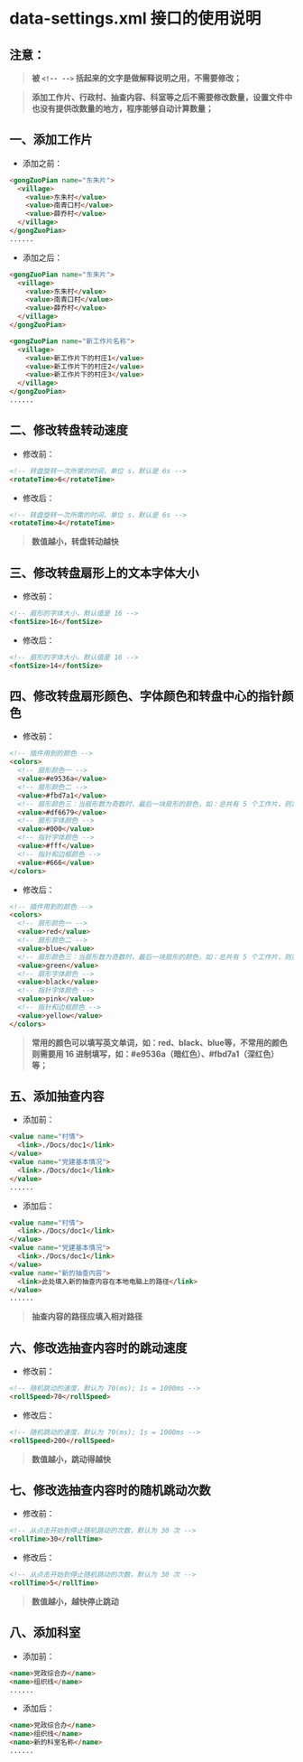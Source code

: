 ﻿# data-settings.xml 接口的使用说明

## 注意：

>**被 `<!-- -->` 括起来的文字是做解释说明之用，不需要修改；**

>**添加工作片、行政村、抽查内容、科室等之后不需要修改数量，设置文件中也没有提供改数量的地方，程序能够自动计算数量；**

## 一、添加工作片
- 添加之前：

```html
<gongZuoPian name="东朱片">
  <village>
    <value>东朱村</value>
    <value>南青口村</value>
    <value>薛乔村</value>
  </village>
</gongZuoPian>
......
```

- 添加之后：

```html
<gongZuoPian name="东朱片">
  <village>
    <value>东朱村</value>
    <value>南青口村</value>
    <value>薛乔村</value>
  </village>
</gongZuoPian>

<gongZuoPian name="新工作片名称">
  <village>
    <value>新工作片下的村庄1</value>
    <value>新工作片下的村庄2</value>
    <value>新工作片下的村庄3</value>
  </village>
</gongZuoPian>
......
```

## 二、修改转盘转动速度

- 修改前：

```html
<!-- 转盘旋转一次所需的时间，单位 s，默认是 6s -->
<rotateTime>6</rotateTime>
```

- 修改后：

```html
<!-- 转盘旋转一次所需的时间，单位 s，默认是 6s -->
<rotateTime>4</rotateTime>
```

>**数值越小，转盘转动越快**

## 三、修改转盘扇形上的文本字体大小

- 修改前：

```html
<!-- 扇形的字体大小，默认值是 16 -->
<fontSize>16</fontSize>
```

- 修改后：

```html
<!-- 扇形的字体大小，默认值是 16 -->
<fontSize>14</fontSize>
```

## 四、修改转盘扇形颜色、字体颜色和转盘中心的指针颜色

- 修改前：

```html
<!-- 插件用到的颜色 -->
<colors>
  <!-- 扇形颜色一 -->
  <value>#e9536a</value>
  <!-- 扇形颜色二 -->
  <value>#fbd7a1</value>
  <!-- 扇形颜色三：当扇形数为奇数时，最后一块扇形的颜色，如：总共有 5 个工作片，则第五个工作片在转盘上的扇形颜色就用 颜色三 填充，这样就能保证不会跟两边的扇形颜色重合 -->
  <value>#df6679</value>
  <!-- 扇形字体颜色 -->
  <value>#000</value>
  <!-- 指针字体颜色 -->
  <value>#fff</value>
  <!-- 指针和边框颜色 -->
  <value>#666</value>
</colors>
```

- 修改后：

```html
<!-- 插件用到的颜色 -->
<colors>
  <!-- 扇形颜色一 -->
  <value>red</value>
  <!-- 扇形颜色二 -->
  <value>blue</value>
  <!-- 扇形颜色三：当扇形数为奇数时，最后一块扇形的颜色，如：总共有 5 个工作片，则第五个工作片在转盘上的扇形颜色就用 颜色三 填充，这样就能保证不会跟两边的扇形颜色重合 -->
  <value>green</value>
  <!-- 扇形字体颜色 -->
  <value>black</value>
  <!-- 指针字体颜色 -->
  <value>pink</value>
  <!-- 指针和边框颜色 -->
  <value>yellow</value>
</colors>
```

>**常用的颜色可以填写英文单词，如：red、black、blue等，不常用的颜色则需要用 16 进制填写，如：#e9536a（暗红色）、#fbd7a1（深红色）等；**

## 五、添加抽查内容

- 添加前：

```html
<value name="村情">
  <link>./Docs/doc1</link>
</value>
<value name="党建基本情况">
  <link>./Docs/doc1</link>
</value>
......
```

- 添加后：

```html
<value name="村情">
  <link>./Docs/doc1</link>
</value>
<value name="党建基本情况">
  <link>./Docs/doc1</link>
</value>
<value name="新的抽查内容">
  <link>此处填入新的抽查内容在本地电脑上的路径</link>
</value>
......
```

>**抽查内容的路径应填入相对路径**

## 六、修改选抽查内容时的跳动速度

- 修改前：

```html
<!-- 随机跳动的速度，默认为 70(ms); 1s = 1000ms -->
<rollSpeed>70</rollSpeed>
```

- 修改后：

```html
<!-- 随机跳动的速度，默认为 70(ms); 1s = 1000ms -->
<rollSpeed>200</rollSpeed>
```

>**数值越小，跳动得越快**

## 七、修改选抽查内容时的随机跳动次数

- 修改前：

```html
<!-- 从点击开始到停止随机跳动的次数，默认为 30 次 -->
<rollTime>30</rollTime>
```

- 修改后：

```html
<!-- 从点击开始到停止随机跳动的次数，默认为 30 次 -->
<rollTime>5</rollTime>
```

>**数值越小，越快停止跳动**

## 八、添加科室

- 添加前：

```html
<name>党政综合办</name>
<name>组织线</name>
......
```

- 添加后：

```html
<name>党政综合办</name>
<name>组织线</name>
<name>新的科室名称</name>
......
```